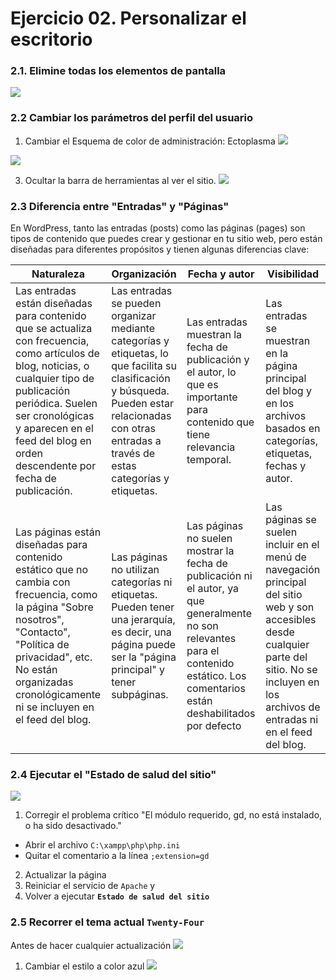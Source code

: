 
# Ejercicio 02.  Personalizar el escritorio

### 2.1.   Elimine todas los elementos de pantalla

![](https://i.imgur.com/MleYnXV.png)

### 2.2 Cambiar los parámetros del perfil del usuario
1. Cambiar el Esquema de color de administración: Ectoplasma
![](https://i.imgur.com/6q22ohi.png)

![](https://i.imgur.com/lt8psqM.png)

3. Ocultar la barra de herramientas al ver el sitio.
![](https://i.imgur.com/OsJleKX.png)

### 2.3 Diferencia entre "Entradas" y "Páginas"

En WordPress, tanto las entradas (posts) como las páginas (pages) son tipos de contenido que puedes crear y gestionar en tu sitio web, pero están diseñadas para diferentes propósitos y tienen algunas diferencias clave:

|Naturaleza| Organización | Fecha y autor | Visibilidad|
|--|--|--|--|
|Las entradas están diseñadas para contenido que se actualiza con frecuencia, como artículos de blog, noticias, o cualquier tipo de publicación periódica. Suelen ser cronológicas y aparecen en el feed del blog en orden descendente por fecha de publicación.|  Las entradas se pueden organizar mediante categorías y etiquetas, lo que facilita su clasificación y búsqueda. Pueden estar relacionadas con otras entradas a través de estas categorías y etiquetas. | Las entradas muestran la fecha de publicación y el autor, lo que es importante para contenido que tiene relevancia temporal. | Las entradas se muestran en la página principal del blog y en los archivos basados en categorías, etiquetas, fechas y autor.|
|Las páginas están diseñadas para contenido estático que no cambia con frecuencia, como la página "Sobre nosotros", "Contacto", "Política de privacidad", etc. No están organizadas cronológicamente ni se incluyen en el feed del blog. | Las páginas no utilizan categorías ni etiquetas. Pueden tener una jerarquía, es decir, una página puede ser la "página principal" y tener subpáginas. | Las páginas no suelen mostrar la fecha de publicación ni el autor, ya que generalmente no son relevantes para el contenido estático. Los comentarios están deshabilitados por defecto | Las páginas se suelen incluir en el menú de navegación principal del sitio web y son accesibles desde cualquier parte del sitio. No se incluyen en los archivos de entradas ni en el feed del blog. |

### 2.4 Ejecutar el "Estado de salud del sitio"

![](https://i.imgur.com/bQkSlMl.png)

1. Corregir el problema crítico "El módulo requerido, gd, no está instalado, o ha sido desactivado."
- Abrir el archivo `C:\xampp\php\php.ini` 
- Quitar el comentario a la línea `;extension=gd`

2. Actualizar la página 
3. Reiniciar el servicio de `Apache` y 
4. Volver a ejecutar **`Estado de salud del sitio`**


### 2.5 Recorrer el tema actual `Twenty-Four`

Antes de hacer cualquier actualización
![](https://i.imgur.com/y9hsgMr.png)
1. Cambiar el estilo  a color azul
![](https://i.imgur.com/fTM8Pke.png)


<!--stackedit_data:
eyJoaXN0b3J5IjpbLTEzMDM1ODMyNzUsLTIwNTMwMTEzODcsMT
I1MjUwODY4LDEyMzk2OTUyODQsNDgyNjMxMzkyLC0yMTA5MzMw
ODE5LDk3MjQyMDU0MSwtNzQxNTE3NjUwXX0=
-->